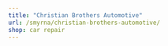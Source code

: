 ```yaml
---
title: "Christian Brothers Automotive"
url: /smyrna/christian-brothers-automotive/
shop: car repair
---
```

